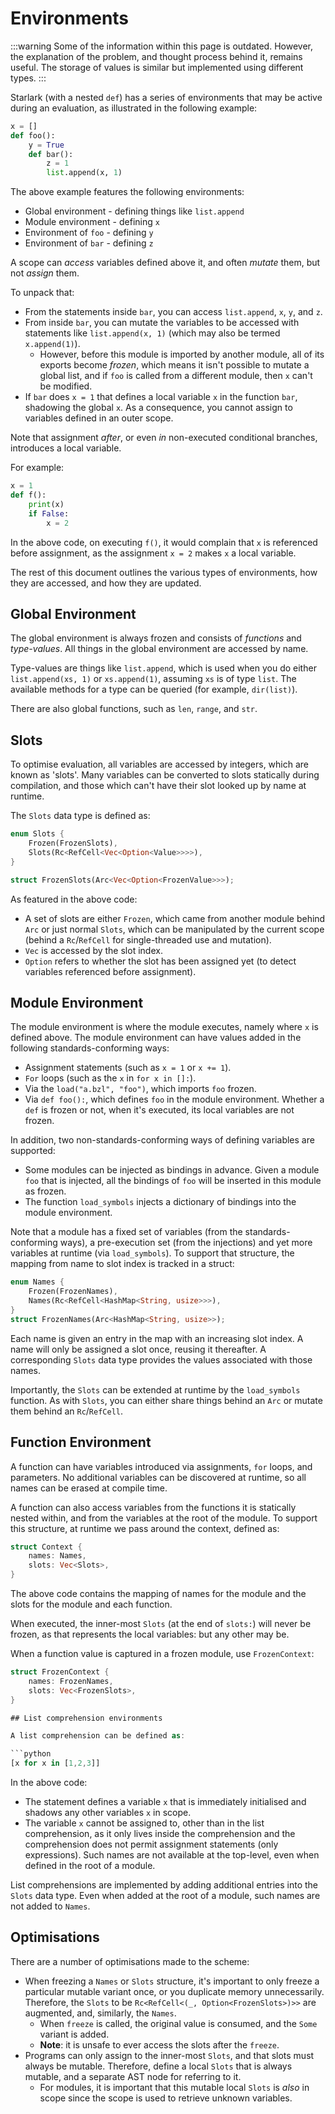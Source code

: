 # Environments

:::warning Some of the information within this page is outdated. However, the
explanation of the problem, and thought process behind it, remains useful. The
storage of values is similar but implemented using different types. :::

Starlark (with a nested `def`) has a series of environments that may be active
during an evaluation, as illustrated in the following example:

```python
x = []
def foo():
    y = True
    def bar():
        z = 1
        list.append(x, 1)
```

The above example features the following environments:

- Global environment - defining things like `list.append`
- Module environment - defining `x`
- Environment of `foo` - defining `y`
- Environment of `bar` - defining `z`

A scope can _access_ variables defined above it, and often _mutate_ them, but
not _assign_ them.

To unpack that:

- From the statements inside `bar`, you can access `list.append`, `x`, `y`, and
  `z`.
- From inside `bar`, you can mutate the variables to be accessed with statements
  like `list.append(x, 1)` (which may also be termed `x.append(1)`).
  - However, before this module is imported by another module, all of its
    exports become _frozen_, which means it isn't possible to mutate a global
    list, and if `foo` is called from a different module, then `x` can't be
    modified.
- If `bar` does `x = 1` that defines a local variable `x` in the function `bar`,
  shadowing the global `x`. As a consequence, you cannot assign to variables
  defined in an outer scope.

Note that assignment _after_, or even _in_ non-executed conditional branches,
introduces a local variable.

For example:

```python
x = 1
def f():
    print(x)
    if False:
        x = 2
```

In the above code, on executing `f()`, it would complain that `x` is referenced
before assignment, as the assignment `x = 2` makes `x` a local variable.

The rest of this document outlines the various types of environments, how they
are accessed, and how they are updated.

## Global Environment

The global environment is always frozen and consists of _functions_ and
_type-values_. All things in the global environment are accessed by name.

Type-values are things like `list.append`, which is used when you do either
`list.append(xs, 1)` or `xs.append(1)`, assuming `xs` is of type `list`. The
available methods for a type can be queried (for example, `dir(list)`).

There are also global functions, such as `len`, `range`, and `str`.

## Slots

To optimise evaluation, all variables are accessed by integers, which are known
as 'slots'. Many variables can be converted to slots statically during
compilation, and those which can't have their slot looked up by name at runtime.

The `Slots` data type is defined as:

```rust
enum Slots {
    Frozen(FrozenSlots),
    Slots(Rc<RefCell<Vec<Option<Value>>>>),
}

struct FrozenSlots(Arc<Vec<Option<FrozenValue>>>);
```

As featured in the above code:

- A set of slots are either `Frozen`, which came from another module behind
  `Arc` or just normal `Slots`, which can be manipulated by the current scope
  (behind a `Rc`/`RefCell` for single-threaded use and mutation).
- `Vec` is accessed by the slot index.
- `Option` refers to whether the slot has been assigned yet (to detect variables
  referenced before assignment).

## Module Environment

The module environment is where the module executes, namely where `x` is defined
above. The module environment can have values added in the following
standards-conforming ways:

- Assignment statements (such as `x = 1` or `x += 1`).
- `For` loops (such as the `x` in `for x in []:`).
- Via the `load("a.bzl", "foo")`, which imports `foo` frozen.
- Via `def foo():`, which defines `foo` in the module environment. Whether a
  `def` is frozen or not, when it's executed, its local variables are not
  frozen.

In addition, two non-standards-conforming ways of defining variables are
supported:

- Some modules can be injected as bindings in advance. Given a module `foo` that
  is injected, all the bindings of `foo` will be inserted in this module as
  frozen.
- The function `load_symbols` injects a dictionary of bindings into the module
  environment.

Note that a module has a fixed set of variables (from the standards-conforming
ways), a pre-execution set (from the injections) and yet more variables at
runtime (via `load_symbols`). To support that structure, the mapping from name
to slot index is tracked in a struct:

```rust
enum Names {
    Frozen(FrozenNames),
    Names(Rc<RefCell<HashMap<String, usize>>>),
}
struct FrozenNames(Arc<HashMap<String, usize>>);
```

Each name is given an entry in the map with an increasing slot index. A name
will only be assigned a slot once, reusing it thereafter. A corresponding
`Slots` data type provides the values associated with those names.

Importantly, the `Slots` can be extended at runtime by the `load_symbols`
function. As with `Slots`, you can either share things behind an `Arc` or mutate
them behind an `Rc`/`RefCell`.

## Function Environment

A function can have variables introduced via assignments, `for` loops, and
parameters. No additional variables can be discovered at runtime, so all names
can be erased at compile time.

A function can also access variables from the functions it is statically nested
within, and from the variables at the root of the module. To support this
structure, at runtime we pass around the context, defined as:

```rust
struct Context {
    names: Names,
    slots: Vec<Slots>,
}
```

The above code contains the mapping of names for the module and the slots for
the module and each function.

When executed, the inner-most `Slots` (at the end of `slots:`) will never be
frozen, as that represents the local variables: but any other may be.

When a function value is captured in a frozen module, use `FrozenContext`:

````rust
struct FrozenContext {
    names: FrozenNames,
    slots: Vec<FrozenSlots>,
}

## List comprehension environments

A list comprehension can be defined as:

```python
[x for x in [1,2,3]]
````

In the above code:

- The statement defines a variable `x` that is immediately initialised and
  shadows any other variables `x` in scope.
- The variable `x` cannot be assigned to, other than in the list comprehension,
  as it only lives inside the comprehension and the comprehension does not
  permit assignment statements (only expressions). Such names are not available
  at the top-level, even when defined in the root of a module.

List comprehensions are implemented by adding additional entries into the
`Slots` data type. Even when added at the root of a module, such names are not
added to `Names`.

## Optimisations

There are a number of optimisations made to the scheme:

- When freezing a `Names` or `Slots` structure, it's important to only freeze a
  particular mutable variant once, or you duplicate memory unnecessarily.
  Therefore, the `Slots` to be `Rc<RefCell<(_, Option<FrozenSlots>)>>` are
  augmented, and, similarly, the `Names`.
  - When `freeze` is called, the original value is consumed, and the `Some`
    variant is added.
  - **Note**: it is unsafe to ever access the slots after the `freeze`.
- Programs can only assign to the inner-most `Slots`, and that slots must always
  be mutable. Therefore, define a local `Slots` that is always mutable, and a
  separate AST node for referring to it.
  - For modules, it is important that this mutable local `Slots` is _also_ in
    scope since the scope is used to retrieve unknown variables.
